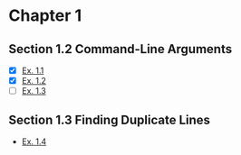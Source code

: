 # Chapter 1

## Section 1.2 Command-Line Arguments

- [x] [Ex. 1.1](ex-1.1)
- [x] [Ex. 1.2](ex-1.2)
- [ ] [Ex. 1.3](ex-1.3)

## Section 1.3 Finding Duplicate Lines

* [Ex. 1.4](ex-1.4)
